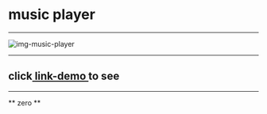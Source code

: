# music player

---

![img-music-player](https://beebom.com/wp-content/uploads/2016/08/10-Best-iPhone-Music-Player-Apps-You-Should-Try-in-2019.jpg) 

---
## click[ link-demo ](https://alireza-shokri.github.io/music_player/)to see

---

** zero **

